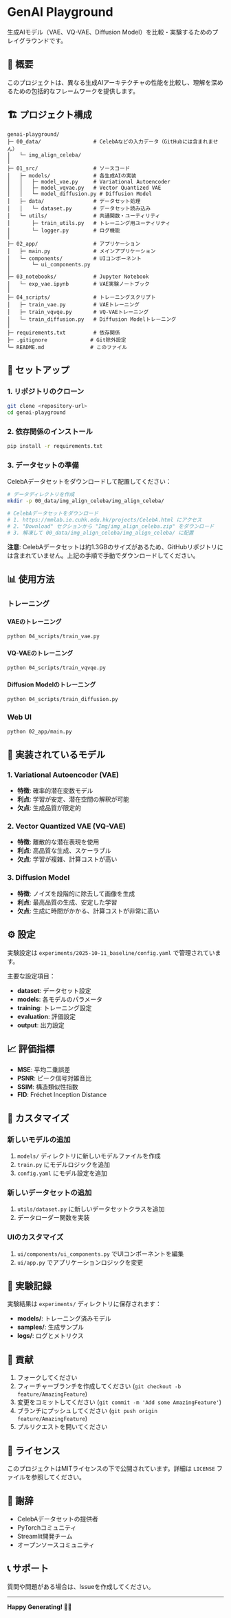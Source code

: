 # GenAI Playground

生成AIモデル（VAE、VQ-VAE、Diffusion Model）を比較・実験するためのプレイグラウンドです。

## 🎯 概要

このプロジェクトは、異なる生成AIアーキテクチャの性能を比較し、理解を深めるための包括的なフレームワークを提供します。

## 🏗️ プロジェクト構成

```
genai-playground/
├─ 00_data/                 # CelebAなどの入力データ（GitHubには含まれません）
│   └─ img_align_celeba/
│
├─ 01_src/                  # ソースコード
│   ├─ models/              # 各生成AIの実装
│   │   ├─ model_vae.py     # Variational Autoencoder
│   │   ├─ model_vqvae.py   # Vector Quantized VAE
│   │   └─ model_diffusion.py # Diffusion Model
│   ├─ data/                # データセット処理
│   │   └─ dataset.py       # データセット読み込み
│   └─ utils/               # 共通関数・ユーティリティ
│       ├─ train_utils.py   # トレーニング用ユーティリティ
│       └─ logger.py        # ログ機能
│
├─ 02_app/                  # アプリケーション
│   ├─ main.py              # メインアプリケーション
│   └─ components/          # UIコンポーネント
│       └─ ui_components.py
│
├─ 03_notebooks/            # Jupyter Notebook
│   └─ exp_vae.ipynb        # VAE実験ノートブック
│
├─ 04_scripts/              # トレーニングスクリプト
│   ├─ train_vae.py         # VAEトレーニング
│   ├─ train_vqvqe.py       # VQ-VAEトレーニング
│   └─ train_diffusion.py   # Diffusion Modelトレーニング
│
├─ requirements.txt         # 依存関係
├─ .gitignore              # Git除外設定
└─ README.md               # このファイル
```

## 🚀 セットアップ

### 1. リポジトリのクローン
```bash
git clone <repository-url>
cd genai-playground
```

### 2. 依存関係のインストール
```bash
pip install -r requirements.txt
```

### 3. データセットの準備

CelebAデータセットをダウンロードして配置してください：

```bash
# データディレクトリを作成
mkdir -p 00_data/img_align_celeba/img_align_celeba/

# CelebAデータセットをダウンロード
# 1. https://mmlab.ie.cuhk.edu.hk/projects/CelebA.html にアクセス
# 2. "Download" セクションから "Img/img_align_celeba.zip" をダウンロード
# 3. 解凍して 00_data/img_align_celeba/img_align_celeba/ に配置
```

**注意**: CelebAデータセットは約1.3GBのサイズがあるため、GitHubリポジトリには含まれていません。上記の手順で手動でダウンロードしてください。

## 📊 使用方法

### トレーニング

#### VAEのトレーニング
```bash
python 04_scripts/train_vae.py
```

#### VQ-VAEのトレーニング
```bash
python 04_scripts/train_vqvqe.py
```

#### Diffusion Modelのトレーニング
```bash
python 04_scripts/train_diffusion.py
```

### Web UI
```bash
python 02_app/main.py
```

## 🎨 実装されているモデル

### 1. Variational Autoencoder (VAE)
- **特徴**: 確率的潜在変数モデル
- **利点**: 学習が安定、潜在空間の解釈が可能
- **欠点**: 生成品質が限定的

### 2. Vector Quantized VAE (VQ-VAE)
- **特徴**: 離散的な潜在表現を使用
- **利点**: 高品質な生成、スケーラブル
- **欠点**: 学習が複雑、計算コストが高い

### 3. Diffusion Model
- **特徴**: ノイズを段階的に除去して画像を生成
- **利点**: 最高品質の生成、安定した学習
- **欠点**: 生成に時間がかかる、計算コストが非常に高い

## ⚙️ 設定

実験設定は `experiments/2025-10-11_baseline/config.yaml` で管理されています。

主要な設定項目：
- **dataset**: データセット設定
- **models**: 各モデルのパラメータ
- **training**: トレーニング設定
- **evaluation**: 評価設定
- **output**: 出力設定

## 📈 評価指標

- **MSE**: 平均二乗誤差
- **PSNR**: ピーク信号対雑音比
- **SSIM**: 構造類似性指数
- **FID**: Fréchet Inception Distance

## 🔧 カスタマイズ

### 新しいモデルの追加
1. `models/` ディレクトリに新しいモデルファイルを作成
2. `train.py` にモデルロジックを追加
3. `config.yaml` にモデル設定を追加

### 新しいデータセットの追加
1. `utils/dataset.py` に新しいデータセットクラスを追加
2. データローダー関数を実装

### UIのカスタマイズ
1. `ui/components/ui_components.py` でUIコンポーネントを編集
2. `ui/app.py` でアプリケーションロジックを変更

## 📝 実験記録

実験結果は `experiments/` ディレクトリに保存されます：
- **models/**: トレーニング済みモデル
- **samples/**: 生成サンプル
- **logs/**: ログとメトリクス

## 🤝 貢献

1. フォークしてください
2. フィーチャーブランチを作成してください (`git checkout -b feature/AmazingFeature`)
3. 変更をコミットしてください (`git commit -m 'Add some AmazingFeature'`)
4. ブランチにプッシュしてください (`git push origin feature/AmazingFeature`)
5. プルリクエストを開いてください

## 📄 ライセンス

このプロジェクトはMITライセンスの下で公開されています。詳細は `LICENSE` ファイルを参照してください。

## 🙏 謝辞

- CelebAデータセットの提供者
- PyTorchコミュニティ
- Streamlit開発チーム
- オープンソースコミュニティ

## 📞 サポート

質問や問題がある場合は、Issueを作成してください。

---

**Happy Generating! 🎨✨**
